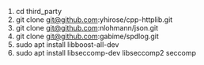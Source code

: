 1. cd third_party
2. git clone git@github.com:yhirose/cpp-httplib.git
3. git clone git@github.com:nlohmann/json.git
4. git clone git@github.com:gabime/spdlog.git
5. sudo apt install libboost-all-dev
6. sudo apt install libseccomp-dev libseccomp2 seccomp